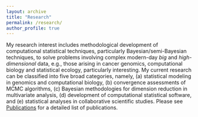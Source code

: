 ```yaml
---
layout: archive
title: "Research"
permalink: /research/
author_profile: true
---
```


My research interest includes methodological development of computational statistical techniques, particularly Bayesian/semi-Bayesian techniques, to solve problems involving complex modern-day *big* and *high-dimensional* data, e.g., those arising in  cancer genomics, computational biology and statistical ecology, particularly interesting. My current research can be classified into five broad categories, namely, (a) statistical modeling in genomics and computational biology, (b) convergence assessments of MCMC algorithms, (c) Bayesian methodologies for dimension reduction in multivariate analysis, (d) development of computational statistical software,  and (e) statistical analyses in collaborative scientific studies. Please see [Publications](https://c7rishi.github.io/publications/) for a detailed list of publications.





